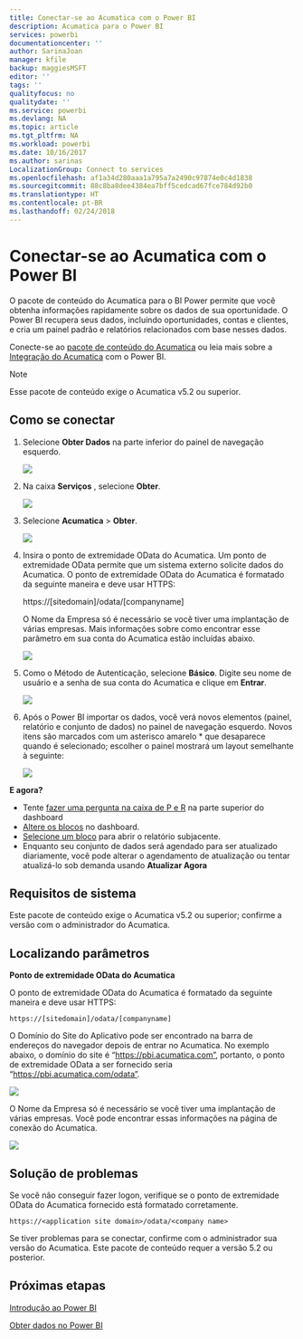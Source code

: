 ```yaml
---
title: Conectar-se ao Acumatica com o Power BI
description: Acumatica para o Power BI
services: powerbi
documentationcenter: ''
author: SarinaJoan
manager: kfile
backup: maggiesMSFT
editor: ''
tags: ''
qualityfocus: no
qualitydate: ''
ms.service: powerbi
ms.devlang: NA
ms.topic: article
ms.tgt_pltfrm: NA
ms.workload: powerbi
ms.date: 10/16/2017
ms.author: sarinas
LocalizationGroup: Connect to services
ms.openlocfilehash: af1a34d280aaa1a795a7a2490c97874e0c4d1838
ms.sourcegitcommit: 88c8ba8dee4384ea7bff5cedcad67fce784d92b0
ms.translationtype: HT
ms.contentlocale: pt-BR
ms.lasthandoff: 02/24/2018
---
```

# <a name="connect-to-acumatica-with-power-bi"></a>Conectar-se ao Acumatica com o Power BI
O pacote de conteúdo do Acumatica para o BI Power permite que você obtenha informações rapidamente sobre os dados de sua oportunidade. O Power BI recupera seus dados, incluindo oportunidades, contas e clientes, e cria um painel padrão e relatórios relacionados com base nesses dados.

Conecte-se ao [pacote de conteúdo do Acumatica](https://app.powerbi.com/getdata/services/acumatica) ou leia mais sobre a [Integração do Acumatica](https://powerbi.microsoft.com/integrations/acumatica) com o Power BI.

>[!NOTE]
>Esse pacote de conteúdo exige o Acumatica v5.2 ou superior.

## <a name="how-to-connect"></a>Como se conectar
1. Selecione **Obter Dados** na parte inferior do painel de navegação esquerdo.
   
   ![](media/service-connect-to-acumatica/getdata3.png)
2. Na caixa **Serviços** , selecione **Obter**.
   
   ![](media/service-connect-to-acumatica/getdata2.png)
3. Selecione **Acumatica** \> **Obter**.
   
   ![](media/service-connect-to-acumatica/acumatica.png)
4. Insira o ponto de extremidade OData do Acumatica. Um ponto de extremidade OData permite que um sistema externo solicite dados do Acumatica. O ponto de extremidade OData do Acumatica é formatado da seguinte maneira e deve usar HTTPS:
   
     https://[sitedomain]/odata/[companyname]
   
   O Nome da Empresa só é necessário se você tiver uma implantação de várias empresas. Mais informações sobre como encontrar esse parâmetro em sua conta do Acumatica estão incluídas abaixo.
   
   ![](media/service-connect-to-acumatica/parameters.png)
5. Como o Método de Autenticação, selecione **Básico**. Digite seu nome de usuário e a senha de sua conta do Acumatica e clique em **Entrar**.
   
    ![](media/service-connect-to-acumatica/creds2.png)
6. Após o Power BI importar os dados, você verá novos elementos (painel, relatório e conjunto de dados) no painel de navegação esquerdo. Novos itens são marcados com um asterisco amarelo \* que desaparece quando é selecionado; escolher o painel mostrará um layout semelhante à seguinte:
   
    ![](media/service-connect-to-acumatica/dashboard.png)

**E agora?**

* Tente [fazer uma pergunta na caixa de P e R](power-bi-q-and-a.md) na parte superior do dashboard
* [Altere os blocos](service-dashboard-edit-tile.md) no dashboard.
* [Selecione um bloco](service-dashboard-tiles.md) para abrir o relatório subjacente.
* Enquanto seu conjunto de dados será agendado para ser atualizado diariamente, você pode alterar o agendamento de atualização ou tentar atualizá-lo sob demanda usando **Atualizar Agora**

## <a name="system-requirements"></a>Requisitos de sistema
Este pacote de conteúdo exige o Acumatica v5.2 ou superior; confirme a versão com o administrador do Acumatica.

## <a name="finding-parameters"></a>Localizando parâmetros
**Ponto de extremidade OData do Acumatica**

O ponto de extremidade OData do Acumatica é formatado da seguinte maneira e deve usar HTTPS:

    https://[sitedomain]/odata/[companyname]

O Domínio do Site do Aplicativo pode ser encontrado na barra de endereços do navegador depois de entrar no Acumatica. No exemplo abaixo, o domínio do site é “https://pbi.acumatica.com”, portanto, o ponto de extremidade OData a ser fornecido seria “https://pbi.acumatica.com/odata”.

 ![](media/service-connect-to-acumatica/url.png)

O Nome da Empresa só é necessário se você tiver uma implantação de várias empresas. Você pode encontrar essas informações na página de conexão do Acumatica.

![](media/service-connect-to-acumatica/signin2.png)

## <a name="troubleshooting"></a>Solução de problemas
Se você não conseguir fazer logon, verifique se o ponto de extremidade OData do Acumatica fornecido está formatado corretamente.

    https://<application site domain>/odata/<company name>

Se tiver problemas para se conectar, confirme com o administrador sua versão do Acumatica. Este pacote de conteúdo requer a versão 5.2 ou posterior.

## <a name="next-steps"></a>Próximas etapas
[Introdução ao Power BI](service-get-started.md)

[Obter dados no Power BI](service-get-data.md)


